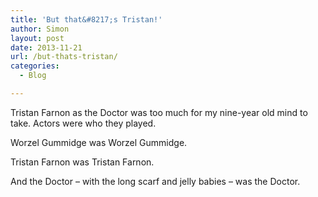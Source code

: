 ```yaml
---
title: 'But that&#8217;s Tristan!'
author: Simon
layout: post
date: 2013-11-21
url: /but-thats-tristan/
categories:
  - Blog

---
```

Tristan Farnon as the Doctor was too much for my nine-year old mind to take. Actors were who they played. 

Worzel Gummidge was Worzel Gummidge. 

Tristan Farnon was Tristan Farnon. 

And the Doctor &#8211; with the long scarf and jelly babies &#8211; was the Doctor.
